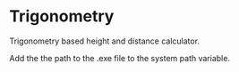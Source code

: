 # Trigonometry
Trigonometry based height and distance calculator.

Add the the path to the .exe file to the system path variable.
